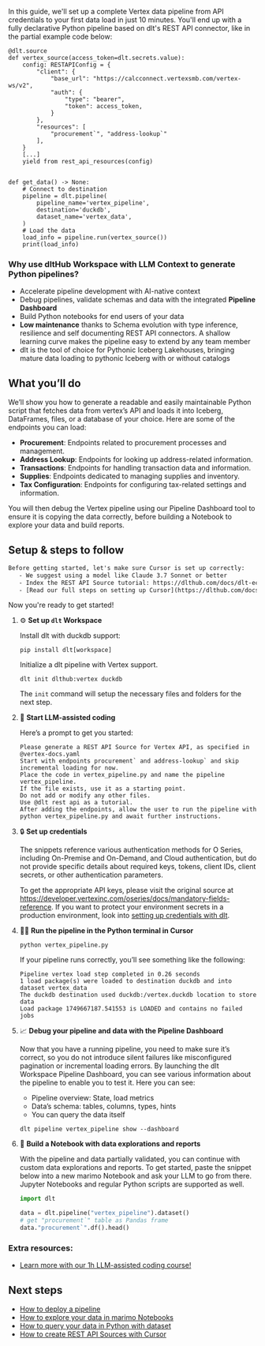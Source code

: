 In this guide, we'll set up a complete Vertex data pipeline from API credentials to your first data load in just 10 minutes. You'll end up with a fully declarative Python pipeline based on dlt's REST API connector, like in the partial example code below:

```python-outcome
@dlt.source
def vertex_source(access_token=dlt.secrets.value):
    config: RESTAPIConfig = {
        "client": {
            "base_url": "https://calcconnect.vertexsmb.com/vertex-ws/v2",
            "auth": {
                "type": "bearer",
                "token": access_token,
            }
        },
        "resources": [
            "procurement`", "address-lookup`"
        ],
    }
    [...]
    yield from rest_api_resources(config)


def get_data() -> None:
    # Connect to destination
    pipeline = dlt.pipeline(
        pipeline_name='vertex_pipeline',
        destination='duckdb',
        dataset_name='vertex_data', 
    )
    # Load the data
    load_info = pipeline.run(vertex_source())
    print(load_info) 
```

### Why use dltHub Workspace with LLM Context to generate Python pipelines?

- Accelerate pipeline development with AI-native context
- Debug pipelines, validate schemas and data with the integrated **Pipeline Dashboard**
- Build Python notebooks for end users of your data
- **Low maintenance** thanks to Schema evolution with type inference, resilience and self documenting REST API connectors. A shallow learning curve makes the pipeline easy to extend by any team member
- dlt is the tool of choice for Pythonic Iceberg Lakehouses, bringing mature data loading to pythonic Iceberg with or without catalogs

## What you’ll do

We’ll show you how to generate a readable and easily maintainable Python script that fetches data from vertex’s API and loads it into Iceberg, DataFrames, files, or a database of your choice. Here are some of the endpoints you can load:

- **Procurement**: Endpoints related to procurement processes and management.
- **Address Lookup**: Endpoints for looking up address-related information.
- **Transactions**: Endpoints for handling transaction data and information.
- **Supplies**: Endpoints dedicated to managing supplies and inventory.
- **Tax Configuration**: Endpoints for configuring tax-related settings and information.

You will then debug the Vertex pipeline using our Pipeline Dashboard tool to ensure it is copying the data correctly, before building a Notebook to explore your data and build reports.

## Setup & steps to follow

```default
Before getting started, let's make sure Cursor is set up correctly:
   - We suggest using a model like Claude 3.7 Sonnet or better
   - Index the REST API Source tutorial: https://dlthub.com/docs/dlt-ecosystem/verified-sources/rest_api/ and add it to context as **@dlt rest api**
   - [Read our full steps on setting up Cursor](https://dlthub.com/docs/dlt-ecosystem/llm-tooling/cursor-restapi#23-configuring-cursor-with-documentation)
```

Now you're ready to get started!

1. ⚙️ **Set up `dlt` Workspace**
    
    Install dlt with duckdb support:
    ```shell
    pip install dlt[workspace]
    ```

    Initialize a dlt pipeline with Vertex support.
    ```shell
    dlt init dlthub:vertex duckdb
    ```

    The `init` command will setup the necessary files and folders for the next step.
    
2. 🤠 **Start LLM-assisted coding**
    
    Here’s a prompt to get you started:
    
    ```prompt
    Please generate a REST API Source for Vertex API, as specified in @vertex-docs.yaml 
    Start with endpoints procurement` and address-lookup` and skip incremental loading for now. 
    Place the code in vertex_pipeline.py and name the pipeline vertex_pipeline. 
    If the file exists, use it as a starting point. 
    Do not add or modify any other files. 
    Use @dlt rest api as a tutorial. 
    After adding the endpoints, allow the user to run the pipeline with python vertex_pipeline.py and await further instructions.
    ```

    
3. 🔒 **Set up credentials** 
    
    The snippets reference various authentication methods for O Series, including On-Premise and On-Demand, and Cloud authentication, but do not provide specific details about required keys, tokens, client IDs, client secrets, or other authentication parameters.
    
    To get the appropriate API keys, please visit the original source at https://developer.vertexinc.com/oseries/docs/mandatory-fields-reference.
    If you want to protect your environment secrets in a production environment, look into [setting up credentials with dlt](https://dlthub.com/docs/walkthroughs/add_credentials).
    
4. 🏃‍♀️ **Run the pipeline in the Python terminal in Cursor**
    
    ```shell
    python vertex_pipeline.py
    ```
    
    If your pipeline runs correctly, you’ll see something like the following:
    
    ```shell
    Pipeline vertex load step completed in 0.26 seconds
    1 load package(s) were loaded to destination duckdb and into dataset vertex_data
    The duckdb destination used duckdb:/vertex.duckdb location to store data
    Load package 1749667187.541553 is LOADED and contains no failed jobs
    ```
    
5. 📈 **Debug your pipeline and data with the Pipeline Dashboard**

    Now that you have a running pipeline, you need to make sure it’s correct, so you do not introduce silent failures like misconfigured pagination or incremental loading errors. By launching the dlt Workspace Pipeline Dashboard, you can see various information about the pipeline to enable you to test it. Here you can see:
    - Pipeline overview: State, load metrics
    - Data’s schema: tables, columns, types, hints
    - You can query the data itself
    
    ```shell
    dlt pipeline vertex_pipeline show --dashboard
    ```
    
6. 🐍 **Build a Notebook with data explorations and reports**

    With the pipeline and data partially validated, you can continue with custom data explorations and reports. To get started, paste the snippet below into a new marimo Notebook and ask your LLM to go from there. Jupyter Notebooks and regular Python scripts are supported as well.

    
    ```python
    import dlt

   data = dlt.pipeline("vertex_pipeline").dataset()
   # get "procurement`" table as Pandas frame
   data."procurement`".df().head()
    ```

### Extra resources:

- [Learn more with our 1h LLM-assisted coding course!](https://www.youtube.com/watch?v=GGid70rnJuM)

## Next steps

- [How to deploy a pipeline](https://dlthub.com/docs/walkthroughs/deploy-a-pipeline)
- [How to explore your data in marimo Notebooks](https://dlthub.com/docs/general-usage/dataset-access/marimo)
- [How to query your data in Python with dataset](https://dlthub.com/docs/general-usage/dataset-access/dataset)
- [How to create REST API Sources with Cursor](https://dlthub.com/docs/dlt-ecosystem/llm-tooling/cursor-restapi)